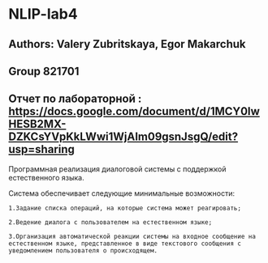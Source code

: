 # NLIP-lab4
## Authors: Valery Zubritskaya, Egor Makarchuk
## Group 821701
## Отчет по лабораторной : https://docs.google.com/document/d/1MCY0IwHESB2MX-DZKCsYVpKkLWwi1WjAIm09gsnJsgQ/edit?usp=sharing
Программная реализация диалоговой системы с поддержкой естественного языка.

Система обеспечивает следующие минимальные возможности:

    1.Задание списка операций, на которые система может реагировать;

    2.Ведение диалога с пользователем на естественном языке;

    3.Организация автоматической реакции системы на входное сообщение на естественном языке, представленное в виде текстового сообщения с уведомлением пользователя о происходящем.
